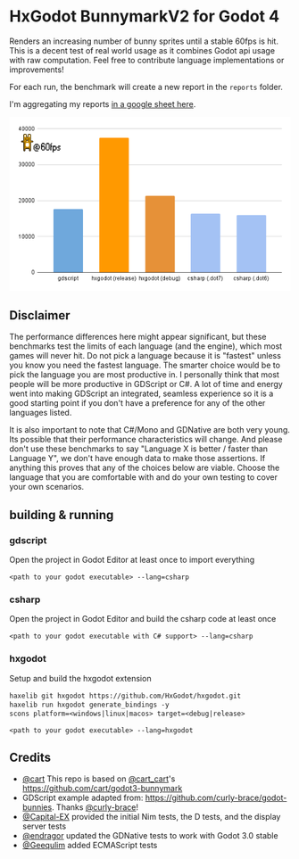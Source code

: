 # HxGodot BunnymarkV2 for Godot 4

Renders an increasing number of bunny sprites until a stable 60fps is hit. This is a decent test of real world usage as it combines Godot api usage with raw computation. Feel free to contribute language implementations or improvements!

For each run, the benchmark will create a new report in the `reports` folder.

I'm aggregating my reports [in a google sheet here](https://docs.google.com/spreadsheets/d/1DnEdHcOCv5znKHPEK5vSRZpaGyOuhUPLuldATTb0484/edit?usp=sharing).

![HxGodot Bunnymark](chart.png)

## Disclaimer

The performance differences here might appear significant, but these benchmarks test the limits of each language (and the engine), which most games will never hit. Do not pick a language because it is "fastest" unless you know you need the fastest language. The smarter choice would be to pick the language you are most productive in. I personally think that most people will be more productive in GDScript or C#. A lot of time and energy went into making GDScript an integrated, seamless experience so it is a good starting point if you don't have a preference for any of the other languages listed.

It is also important to note that C#/Mono and GDNative are both very young. Its possible that their performance characteristics will change. And please don't use these benchmarks to say "Language X is better / faster than Language Y", we don't have enough data to make those assertions. If anything this proves that any of the choices below are viable. Choose the language that you are comfortable with and do your own testing to cover your own scenarios.

## building & running

### gdscript

Open the project in Godot Editor at least once to import everything

```
<path to your godot executable> --lang=csharp
```

### csharp

Open the project in Godot Editor and build the csharp code at least once

```
<path to your godot executable with C# support> --lang=csharp
```

### hxgodot

Setup and build the hxgodot extension
```
haxelib git hxgodot https://github.com/HxGodot/hxgodot.git
haxelib run hxgodot generate_bindings -y
scons platform=<windows|linux|macos> target=<debug|release>
```

```
<path to your godot executable> --lang=hxgodot
```


## Credits

* [@cart](https://github.com/cart) This repo is based on [@cart_cart](https://twitter.com/cart_cart)'s https://github.com/cart/godot3-bunnymark
* GDScript example adapted from: https://github.com/curly-brace/godot-bunnies.  Thanks [@curly-brace](https://github.com/curly-brace)!
* [@Capital-EX](https://github.com/Capital-EX) provided the initial Nim tests, the D tests, and the display server tests
* [@endragor](https://github.com/endragor) updated the GDNative tests to work with Godot 3.0 stable
* [@Geequlim](https://github.com/Geequlim) added ECMAScript tests
